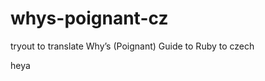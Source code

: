 whys-poignant-cz
================

tryout to translate Why’s (Poignant) Guide to Ruby to czech

heya
